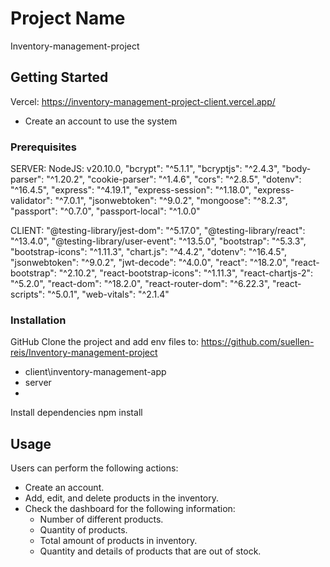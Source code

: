 # Project Name
Inventory-management-project

## Getting Started
Vercel:
https://inventory-management-project-client.vercel.app/

- Create an account to use the system

### Prerequisites
SERVER:
NodeJS: v20.10.0,
"bcrypt": "^5.1.1",
"bcryptjs": "^2.4.3",
"body-parser": "^1.20.2",
"cookie-parser": "^1.4.6",
"cors": "^2.8.5",
"dotenv": "^16.4.5",
"express": "^4.19.1",
"express-session": "^1.18.0",
"express-validator": "^7.0.1",
"jsonwebtoken": "^9.0.2",
"mongoose": "^8.2.3",
"passport": "^0.7.0",
"passport-local": "^1.0.0"

CLIENT:
 "@testing-library/jest-dom": "^5.17.0",
 "@testing-library/react": "^13.4.0",
 "@testing-library/user-event": "^13.5.0",
 "bootstrap": "^5.3.3",
 "bootstrap-icons": "^1.11.3",
 "chart.js": "^4.4.2",
 "dotenv": "^16.4.5",
 "jsonwebtoken": "^9.0.2",
 "jwt-decode": "^4.0.0",
 "react": "^18.2.0",
 "react-bootstrap": "^2.10.2",
 "react-bootstrap-icons": "^1.11.3",
 "react-chartjs-2": "^5.2.0",
 "react-dom": "^18.2.0",
 "react-router-dom": "^6.22.3",
 "react-scripts": "^5.0.1",
 "web-vitals": "^2.1.4"

### Installation
GitHub
Clone the project and add env files to:
https://github.com/suellen-reis/Inventory-management-project
- client\inventory-management-app
- server
- 
Install dependencies
npm install

## Usage
Users can perform the following actions:
- Create an account.
- Add, edit, and delete products in the inventory.
- Check the dashboard for the following information:
  - Number of different products.
  - Quantity of products.
  - Total amount of products in inventory.
  - Quantity and details of products that are out of stock.
